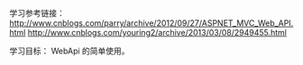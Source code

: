 ﻿
学习参考链接：
	http://www.cnblogs.com/parry/archive/2012/09/27/ASPNET_MVC_Web_API.html
	http://www.cnblogs.com/youring2/archive/2013/03/08/2949455.html

学习目标：
	WebApi 的简单使用。






